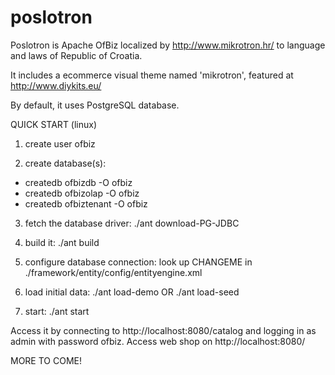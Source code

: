 # poslotron
Poslotron is Apache OfBiz localized by http://www.mikrotron.hr/ to language and laws of Republic of Croatia.

It includes a ecommerce visual theme named 'mikrotron', featured at http://www.diykits.eu/

By default, it uses PostgreSQL database.

QUICK START (linux)

1) create user ofbiz

2) create database(s): 
- createdb ofbizdb -O ofbiz
- createdb ofbizolap -O ofbiz
- createdb ofbiztenant -O ofbiz

3) fetch the database driver:
./ant download-PG-JDBC

4) build it:
./ant build

5) configure database connection:
look up CHANGEME in ./framework/entity/config/entityengine.xml

6) load initial data:
./ant load-demo
OR
./ant load-seed

7) start:
./ant start

Access it by connecting to http://localhost:8080/catalog and logging in as admin with password ofbiz.
Access web shop on http://localhost:8080/

MORE TO COME!